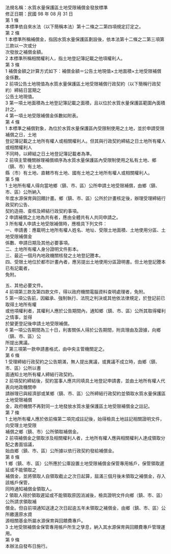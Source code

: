 法規名稱：水質水量保護區土地受限補償金發放標準  
修正日期：民國 98 年 08 月 31 日  
第 1 條  
本標準依自來水法（以下簡稱本法）第十二條之二第四項規定訂定之。  
第 2 條  
1 本標準所稱補償金，指因水質水量保護區劃設後，依本法第十二條之二第三項第三款以一次或分  
次發放之補償金額。  
2 本標準所稱相關權利人，指土地登記簿記載之他項權利人。  
第 3 條  
1 補償金額之計算方式如下：補償金額＝公告土地現值×土地面積×土地受限補償金係數。  
2 前項公告土地現值為水質水量保護區土地受限補償行政契約（以下簡稱行政契約）締結日當期之  
公告土地現值。  
3 第一項土地面積為土地登記簿記載之面積，且以位於水質水量保護區範圍內面積計之。  
4 第一項土地受限補償金係數如附表。  
第 4 條  
1 本標準之補償對象，為位於水質水量保護區內受限制使用之土地，並於申請受限補償之日，土地  
登記簿記載之土地所有權人或相關權利人。但其與行政契約締結之日土地所有權人或相關權利人  
不同時，以締結之日土地登記簿記載者為準。  
2 前項主管機關辦理補償順序為水質水量保護區內受限制使用之私有土地、鄉（鎮、市）有土地、  
縣（市）有土地、直轄市有土地、國有土地之土地所有權人或相關權利人。  
第 5 條  
1 土地所有權人得向當地鄉（鎮、市、區）公所申請土地受限補償，由鄉（鎮、市、區）公所納入  
年度水源保育與回饋計畫。鄉（鎮、市、區）公所於計畫核定後，辦理受理締結行政契約公告、  
契約造冊、查核及締結行政契約事項。  
2 申請補償之土地為共有者，應由全體共有人共同申請之。  
3 所有權人申請土地受限補償時，應檢具下列文件：  
一、申請書：應載明土地所有權人姓名、地址、受限土地面積、土地使用分區、土地受限補償金  
係數、申請日期及其他必要事項。  
二、土地所有權人身分證明文件影本。  
三、最近一個月內地政機關核發之土地登記謄本。  
四、受限土地位於都市計畫內者，應另提出土地使用分區證明書。但土地登記謄本已有記載者，  
免附。  


五、其他必要文件。  
4 前項第三款及第四款文件，得以政府機關電腦資料查明處理者，免附。  
5 第一項公告前，因繼承、強制執行、法院之判決或其他依法律規定，於登記前已取得土地所有權  
或他項權利者，其權利人應於公告期間內，通知鄉（鎮、市、區）公所其取得權利之情事，並得  
於變更登記後申請土地受限補償。  
6 第一項公告期間為三十日，利害關係人得於公告期間，附具理由及證據，向鄉（鎮、市、區）公  
所提出異議。  
7 第三項第一款申請書格式，由中央主管機關定之。  
第 6 條  
1 受理締結行政契約之公告期滿，無人提出異議，或異議不成立時，由鄉（鎮、市、區）公所以書  
面通知土地所有權人締結行政契約。  
2 前項契約締結後，契約當事人應共同填具土地登記申請書，並由土地所有權人代表向地政機關申  
請辦理已與經濟部或某鄉（鎮、市、區）公所締結行政契約並領取水質水量保護區土地受限補償  
金，政府機關不再對同一土地發放水質水量保護區土地受限補償金之註記。  
第 7 條  
1 土地所有權人應於依前條第二項完成註記後，始得檢具土地註記相關證明文件，向受理土地受限  
補償之鄉（鎮、市）公所領取補償金。  
2 前項補償金之領取涉及相關權利人者，土地所有權人應與相關權利人達成領取分配之書面協議，  
始由鄉（鎮、市、區）公所據以依行政契約發給補償金。  
第 8 條  
1 鄉（鎮、市、區）公所應於公庫設置土地受限補償金保管專用帳戶，保管領取遲延或不能領取之  
補償金，並將領取人自領取截止之次日起算，屆滿三個月後未領取之補償金，存入該帳戶保管，  
同時通知補償金領取人。  
2 領取人得於領取遲延或不能領取原因消滅後，檢具證明文件向鄉（鎮、市、區）公所請求領取補  
償金。但自前項通知送達之次日起逾五年未領取之補償金，由鄉（鎮、市、區）公所繳還原水資  
源相關基金所屬水源保育與回饋費專戶。  
3 土地受限補償金保管專用帳戶所生之孳息，納入其水源保育與回饋費專戶管理運用。  
第 9 條  
本辦法自發布日施行。  


